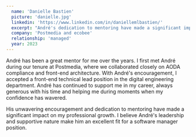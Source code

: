 ```yaml
---
  name: 'Danielle Bastien'
  picture: 'danielle.jpg'
  linkedin: 'https://www.linkedin.com/in/daniellemlbastien/'
  excerpt: "André's dedication to mentoring have made a significant impact on my professional growth"
  company: 'Postmedia and ecobee'
  relationship: 'managed'
  year: 2023
---
```

<p>André has been a great mentor for me over the years. I first met André during our tenure at Postmedia, where we collaborated closely on AODA compliance and front-end architecture. With André's encouragement, I accepted a front-end technical lead position in the digital engineering department. André has continued to support me in my career, always generous with his time and helping me during moments when my confidence has wavered.</p>

<p>His unwavering encouragement and dedication to mentoring have made a significant impact on my professional growth. I believe André's leadership and supportive nature make him an excellent fit for a software manager position.</p>